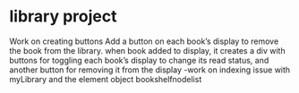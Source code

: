 # library project
<!-- Next: work on changing console.log to return for the prototype function that reports the book information -->
<!-- work on addBookToLibrary function -->
<!-- work on showLibrary() function, it works so far... -->
<!-- work on looping through array -->
Work on creating buttons
    <!-- Create 'add book button' with popup sumbit form https://www.javascripttutorial.net/javascript-dom/javascript-form/ -->
        <!-- Make it popup with CSS -->
        <!-- Add some form validation: ie empty fields -->
        <!-- link form to creating Book object -->
    Add a button on each book’s display to remove the book from the library.
        when book added to display, it creates a div with buttons for toggling each book’s display to change its read status, and another button for removing it from the display
        -work on indexing issue with myLibrary and the element object bookshelfnodelist
<!-- Work on grid parameters -->
<!-- work on adding more books -->